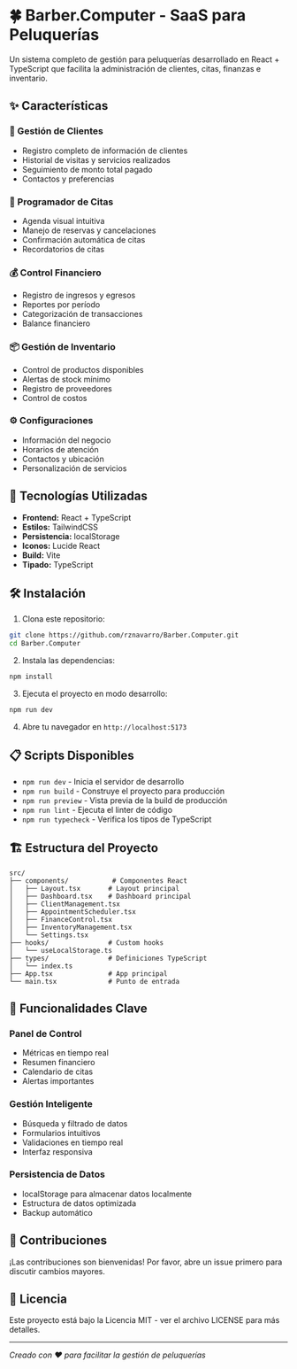 # 🍀 Barber.Computer - SaaS para Peluquerías

Un sistema completo de gestión para peluquerías desarrollado en React + TypeScript que facilita la administración de clientes, citas, finanzas e inventario.

## ✨ Características

### 🧔 Gestión de Clientes
- Registro completo de información de clientes
- Historial de visitas y servicios realizados
- Seguimiento de monto total pagado
- Contactos y preferencias

### 📅 Programador de Citas
- Agenda visual intuitiva
- Manejo de reservas y cancelaciones
- Confirmación automática de citas
- Recordatorios de citas

### 💰 Control Financiero
- Registro de ingresos y egresos
- Reportes por período
- Categorización de transacciones
- Balance financiero

### 📦 Gestión de Inventario
- Control de productos disponibles
- Alertas de stock mínimo
- Registro de proveedores
- Control de costos

### ⚙️ Configuraciones
- Información del negocio
- Horarios de atención
- Contactos y ubicación
- Personalización de servicios

## 🚀 Tecnologías Utilizadas

- **Frontend:** React + TypeScript
- **Estilos:** TailwindCSS
- **Persistencia:** localStorage
- **Iconos:** Lucide React
- **Build:** Vite
- **Tipado:** TypeScript

## 🛠️ Instalación

1. Clona este repositorio:
```bash
git clone https://github.com/rznavarro/Barber.Computer.git
cd Barber.Computer
```

2. Instala las dependencias:
```bash
npm install
```

3. Ejecuta el proyecto en modo desarrollo:
```bash
npm run dev
```

4. Abre tu navegador en `http://localhost:5173`

## 📋 Scripts Disponibles

- `npm run dev` - Inicia el servidor de desarrollo
- `npm run build` - Construye el proyecto para producción
- `npm run preview` - Vista previa de la build de producción
- `npm run lint` - Ejecuta el linter de código
- `npm run typecheck` - Verifica los tipos de TypeScript

## 🏗️ Estructura del Proyecto

```
src/
├── components/           # Componentes React
│   ├── Layout.tsx       # Layout principal
│   ├── Dashboard.tsx    # Dashboard principal
│   ├── ClientManagement.tsx
│   ├── AppointmentScheduler.tsx
│   ├── FinanceControl.tsx
│   ├── InventoryManagement.tsx
│   └── Settings.tsx
├── hooks/               # Custom hooks
│   └── useLocalStorage.ts
├── types/               # Definiciones TypeScript
│   └── index.ts
├── App.tsx              # App principal
└── main.tsx             # Punto de entrada
```

## 🎯 Funcionalidades Clave

### Panel de Control
- Métricas en tiempo real
- Resumen financiero
- Calendario de citas
- Alertas importantes

### Gestión Inteligente
- Búsqueda y filtrado de datos
- Formularios intuitivos
- Validaciones en tiempo real
- Interfaz responsiva

### Persistencia de Datos
- localStorage para almacenar datos localmente
- Estructura de datos optimizada
- Backup automático

## 🤝 Contribuciones

¡Las contribuciones son bienvenidas! Por favor, abre un issue primero para discutir cambios mayores.

## 📄 Licencia

Este proyecto está bajo la Licencia MIT - ver el archivo LICENSE para más detalles.

---

*Creado con ❤️ para facilitar la gestión de peluquerías*
